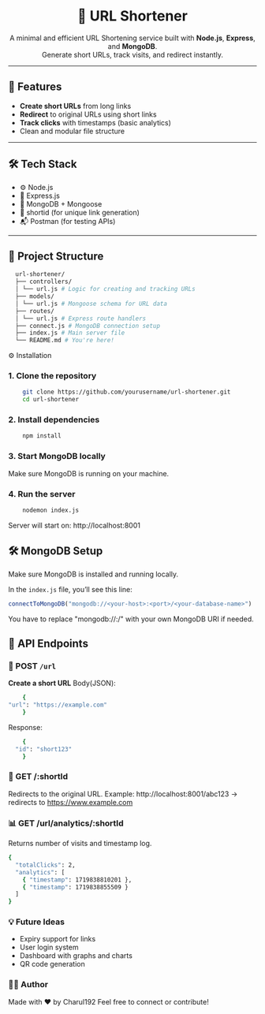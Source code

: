 <h1 align="center">🔗 URL Shortener</h1>

<p align="center">
A minimal and efficient URL Shortening service built with <b>Node.js</b>, <b>Express</b>, and <b>MongoDB</b>.<br>
Generate short URLs, track visits, and redirect instantly.
</p>

---

## 🚀 Features

-  **Create short URLs** from long links
-  **Redirect** to original URLs using short links
-  **Track clicks** with timestamps (basic analytics)
-  Clean and modular file structure

---

## 🛠️ Tech Stack

- ⚙️ Node.js
- 🚀 Express.js
- 🧠 MongoDB + Mongoose
- 🧩 shortid (for unique link generation)
- 📬 Postman (for testing APIs)

---

## 📁 Project Structure
  ```bash
    url-shortener/
    ├── controllers/
    │ └── url.js # Logic for creating and tracking URLs
    ├── models/
    │ └── url.js # Mongoose schema for URL data
    ├── routes/
    │ └── url.js # Express route handlers
    ├── connect.js # MongoDB connection setup
    ├── index.js # Main server file
    └── README.md # You're here!
```


⚙️ Installation

### 1. Clone the repository
```bash
    git clone https://github.com/yourusername/url-shortener.git
    cd url-shortener
```

### 2. Install dependencies
```bash
    npm install
```

### 3. Start MongoDB locally
Make sure MongoDB is running on your machine.

### 4. Run the server
```bash
    nodemon index.js
 ```

Server will start on:
http://localhost:8001

## 🛠️ MongoDB Setup

Make sure MongoDB is installed and running locally.

In the `index.js` file, you’ll see this line:

```js
connectToMongoDB("mongodb://<your-host>:<port>/<your-database-name>")
```
You have to replace "mongodb://<your-host>:<port>/<your-database-name>" with your own MongoDB URI if needed.

## 🧪 API Endpoints

### 📌 POST `/url`

**Create a short URL**
Body(JSON):
  ```bash
      {
  "url": "https://example.com"
      }
```
Response:
```bash
    {
  "id": "short123"
    }
```

### 🔁 GET /:shortId
Redirects to the original URL.
Example:
http://localhost:8001/abc123 → redirects to https://www.example.com

### 📊 GET /url/analytics/:shortId
Returns number of visits and timestamp log.
```bash
{
  "totalClicks": 2,
  "analytics": [
    { "timestamp": 1719838810201 },
    { "timestamp": 1719838855509 }
  ]
}
```
### 💡 Future Ideas
- Expiry support for links
- User login system
- Dashboard with graphs and charts
- QR code generation

### 👩‍💻 Author
Made with ❤️ by Charul192
Feel free to connect or contribute!
